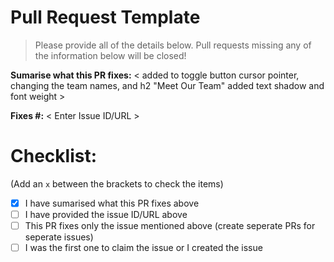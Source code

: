 # Pull Request Template

> Please provide all of the details below. Pull requests missing any of the information below will be closed!

**Sumarise what this PR fixes:** < added to toggle button cursor pointer, changing the team names, and h2 "Meet Our Team" added text shadow and font weight >

**Fixes #:** < Enter Issue ID/URL >

# Checklist:

(Add an `x` between the brackets to check the items)

- [x] I have sumarised what this PR fixes above
- [ ] I have provided the issue ID/URL above
- [ ] This PR fixes only the issue mentioned above (create seperate PRs for seperate issues)
- [ ] I was the first one to claim the issue or I created the issue
